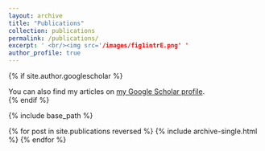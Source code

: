 ```yaml
---
layout: archive
title: "Publications"
collection: publications
permalink: /publications/
excerpt: ' <br/><img src='/images/fig1intrE.png' '
author_profile: true
---
```






{% if site.author.googlescholar %}
  <div class="wordwrap">You can also find my articles on <a href="{{https://scholar.google.com/citations?user=P652FREAAAAJ&hl=en&oi=ao}}">my Google Scholar profile</a>.</div>
{% endif %}

{% include base_path %}

{% for post in site.publications reversed %}
  {% include archive-single.html %}
{% endfor %}

